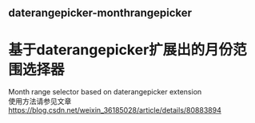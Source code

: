 ## daterangepicker-monthrangepicker  
# 基于daterangepicker扩展出的月份范围选择器  
Month range selector based on daterangepicker extension  
使用方法请参见文章<a href="https://blog.csdn.net/weixin_36185028/article/details/80883894" target="_blank">https://blog.csdn.net/weixin_36185028/article/details/80883894</a>  
